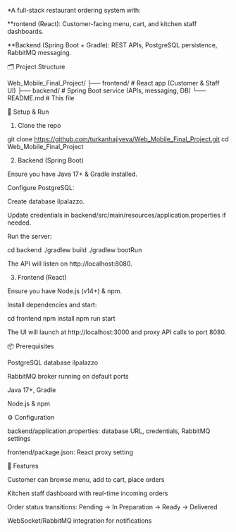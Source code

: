 *A full-stack restaurant ordering system with:

**rontend (React): Customer-facing menu, cart, and kitchen staff dashboards.

**Backend (Spring Boot + Gradle): REST APIs, PostgreSQL persistence, RabbitMQ messaging.

🗂️ Project Structure

Web_Mobile_Final_Project/
├── frontend/       # React app (Customer & Staff UI)
├── backend/        # Spring Boot service (APIs, messaging, DB)
└── README.md       # This file

🔧 Setup & Run

1. Clone the repo

git clone https://github.com/turkanhajiyeva/Web_Mobile_Final_Project.git
cd Web_Mobile_Final_Project

2. Backend (Spring Boot)

Ensure you have Java 17+ & Gradle installed.

Configure PostgreSQL:

Create database ilpalazzo.

Update credentials in backend/src/main/resources/application.properties if needed.

Run the server:

cd backend
./gradlew build
./gradlew bootRun

The API will listen on http://localhost:8080.

3. Frontend (React)

Ensure you have Node.js (v14+) & npm.

Install dependencies and start:

cd frontend
npm install
npm run start

The UI will launch at http://localhost:3000 and proxy API calls to port 8080.

📦 Prerequisites

PostgreSQL database ilpalazzo

RabbitMQ broker running on default ports

Java 17+, Gradle

Node.js & npm

⚙️ Configuration

backend/application.properties: database URL, credentials, RabbitMQ settings

frontend/package.json: React proxy setting

🚀 Features

Customer can browse menu, add to cart, place orders

Kitchen staff dashboard with real-time incoming orders

Order status transitions: Pending → In Preparation → Ready → Delivered

WebSocket/RabbitMQ integration for notifications
